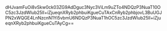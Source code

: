 dHJvamFuOi8vSkw0ck03ZG9AdDguc3Nyc3ViLm9uZTo4NDQzP3NuaT10OC5zc3JzdWIub25lI+iZjueqnXRyb2phbuiKgueCuTAxCnRyb2phbjovL3BuUGJPN2xWQGE4LnNzcnN1Yi5vbmU6NDQzP3NuaT1hOC5zc3JzdWIub25lI+iZjueqnXRyb2phbuiKgueCuTAyCg==